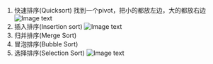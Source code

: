 1. 快速排序(Quicksort)
   找到一个pivot，把小的都放左边，大的都放右边
   ![Image text](https://www.runoob.com/wp-content/uploads/2019/03/quickSort.gif)
2. 插入排序(Insertion sort)
   ![Image text](https://user-gold-cdn.xitu.io/2019/4/15/16a1fee333ee4cc2?imageView2/0/w/1280/h/960/format/webp/ignore-error/1)
3. 归并排序(Merge Sort)
4. 冒泡排序(Bubble Sort)
5. 选择排序(Selection Sort)
   ![Image text](https://user-gold-cdn.xitu.io/2019/4/15/16a1fee332403cfa?imageView2/0/w/1280/h/960/format/webp/ignore-error/1)

 